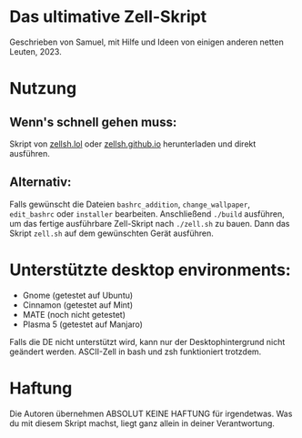 # Das ultimative Zell-Skript
Geschrieben von Samuel, mit Hilfe und Ideen von einigen anderen netten Leuten, 2023.


# Nutzung
## Wenn's schnell gehen muss:
Skript von [zellsh.lol](https://zellsh.lol) oder [zellsh.github.io](https://zellsh.github.io) herunterladen und direkt ausführen.

## Alternativ:
Falls gewünscht die Dateien `bashrc_addition`, `change_wallpaper`, `edit_bashrc` oder `installer` bearbeiten.
Anschließend `./build` ausführen, um das fertige ausführbare Zell-Skript nach `./zell.sh` zu bauen.
Dann das Skript `zell.sh` auf dem gewünschten Gerät ausführen.


# Unterstützte desktop environments:
- Gnome (getestet auf Ubuntu)
- Cinnamon (getestet auf Mint)
- MATE (noch nicht getestet)
- Plasma 5 (getestet auf Manjaro)

Falls die DE nicht unterstützt wird, kann nur der Desktophintergrund nicht geändert werden. ASCII-Zell in bash und zsh funktioniert trotzdem.


# Haftung
Die Autoren übernehmen ABSOLUT KEINE HAFTUNG für irgendetwas. Was du mit diesem Skript machst, liegt ganz allein in deiner Verantwortung.
